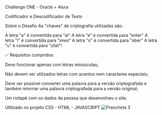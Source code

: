 
Challenge ONE - Oracle + Alura

Codificador e Descodificador de Texto

Sobre o Desafio
As "chaves" de criptografia utilizadas são:

A letra "a" é convertida para "ai"
A letra "e" é convertida para "enter"
A letra "i" é convertida para "imes"
A letra "o" é convertida para "ober"
A letra "u" é convertida para "ufat"!



✅ Requisitos cumpridos:

Deve funcionar apenas com letras minúsculas;

Não devem ser utilizados letras com acentos nem caracteres especiais;

Deve ser possível converter uma palavra para a versão criptografada e também retornar uma palavra criptografada para a versão original;

Um rodapé com os dados da pessoa que desenvolveu o site;

Utilizado no projeto
CSS - HTML - JAVASCRIPT
![Prancheta 3](https://github.com/user-attachments/assets/53762608-279b-4ba2-ba01-ba3a4541c0b2)

